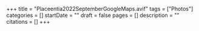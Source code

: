 +++
title = "Placeentia2022SeptemberGoogleMaps.avif"
tags = ["Photos"]
categories = []
startDate = ""
draft = false
pages = []
description = ""
citations = []
+++
